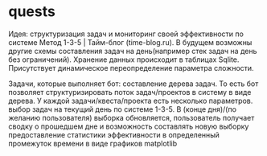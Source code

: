 # quests
Идея: структуризация задач и мониторинг своей эффективности по системе Метод 1-3-5 | Тайм-блог (time-blog.ru). В будущем возможны другие схемы составления задач на день(например стек задач на день без ограничений). Хранение данных происходит в таблицах Sqlite. Присутствует динамическое переопределение параметра сложности.

Задачи, которые выполняет бот:
составление дерева задач. То есть бот позволяет структуризировать поток задач/проектов в систему в виде дерева. У каждой задачи/квеста/проекта есть несколько параметров.
выбор задач на текущий день по системе 1-3-5. В (конце дня)/(по желанию пользователя) выборка обновляется, пользователь получает сводку о прошедшем дне и возможность составлять новую выборку
предоставление статистики эффективности в определенный промежуток времени в виде графиков matplotlib
